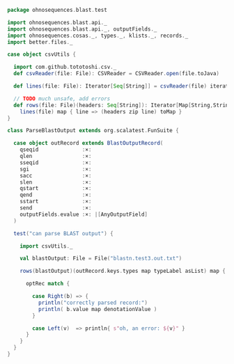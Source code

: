 
```scala
package ohnosequences.blast.test

import ohnosequences.blast.api._
import ohnosequences.blast.api._, outputFields._
import ohnosequences.cosas._, types._, klists._, records._
import better.files._

case object csvUtils {

  import com.github.tototoshi.csv._
  def csvReader(file: File): CSVReader = CSVReader.open(file.toJava)

  def lines(file: File): Iterator[Seq[String]] = csvReader(file) iterator

  // TODO much unsafe, add errors
  def rows(file: File)(headers: Seq[String]): Iterator[Map[String,String]] =
    lines(file) map { line => (headers zip line) toMap }
}

class ParseBlastOutput extends org.scalatest.FunSuite {

  case object outRecord extends BlastOutputRecord(
    qseqid              :×:
    qlen                :×:
    sseqid              :×:
    sgi                 :×:
    sacc                :×:
    slen                :×:
    qstart              :×:
    qend                :×:
    sstart              :×:
    send                :×:
    outputFields.evalue :×: |[AnyOutputField]
  )

  test("can parse BLAST output") {

    import csvUtils._

    val blastOutput: File = File("blastn.test3.out.txt")

    rows(blastOutput)(outRecord.keys.types map typeLabel asList) map { row => outRecord.parse(row) } foreach { optRec =>

      optRec match {

        case Right(b) => {
          println("correctly parsed record:")
          println( b.value map denotationValue )
        }

        case Left(v)  => println{ s"oh, an error: ${v}" }
      }
    }
  }
}

```




[test/scala/CommandGeneration.scala]: CommandGeneration.scala.md
[test/scala/OutputParsing.scala]: OutputParsing.scala.md
[test/scala/OutputFieldsSpecification.scala]: OutputFieldsSpecification.scala.md
[main/scala/api.scala]: ../../main/scala/api.scala.md
[main/scala/data.scala]: ../../main/scala/data.scala.md